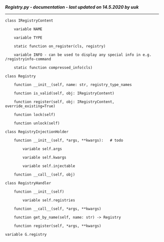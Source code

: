 ***Registry.py - documentation - last updated on 14.5.2020 by uuk***
___

    class IRegistryContent

        variable NAME

        variable TYPE

        static function on_register(cls, registry)

        variable INFO - can be used to display any special info in e.g. /registryinfo-command

        static function compressed_info(cls)

    class Registry

        function __init__(self, name: str, registry_type_names

        function is_valid(self, obj: IRegistryContent)

        function register(self, obj: IRegistryContent, override_existing=True)

        function lock(self)

        function unlock(self)

    class RegistryInjectionHolder

        function __init__(self, *args, **kwargs):   # todo

            variable self.args

            variable self.kwargs

            variable self.injectable

        function __call__(self, obj)

    class RegistryHandler

        function __init__(self)

            variable self.registries

        function __call__(self, *args, **kwargs)

        function get_by_name(self, name: str) -> Registry

        function register(self, *args, **kwargs)

    variable G.registry